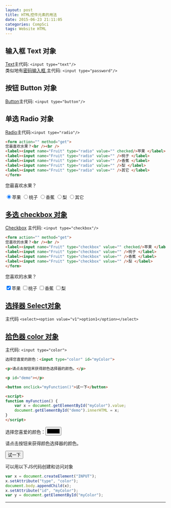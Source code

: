 ```yaml
---
layout: post
title: HTML控件元素的用法
date: 2015-06-23 21:11:05
categories: CompSci
tags: Website HTML
---
```


## 输入框 Text 对象
[Text](http://www.w3school.com.cn/jsref/dom_obj_text.asp)主代码: `<input type="text"/>`   
类似地有[密码输入框](http://www.w3school.com.cn/jsref/dom_obj_password.asp),主代码: `<input type="password"/>`

## 按钮 Button 对象
[Button](http://www.w3school.com.cn/jsref/dom_obj_button.asp)主代码: `<input type="button"/>`

## 单选 Radio 对象
[Radio](http://www.w3school.com.cn/jsref/dom_obj_radio.asp)主代码:`<input type="radio"/>`

~~~ html
<form action="" method="get"> 
您最喜欢水果？<br /><br /> 
<label><input name="Fruit" type="radio" value="" checked/>苹果 </label> 
<label><input name="Fruit" type="radio" value="" />桃子 </label> 
<label><input name="Fruit" type="radio" value="" />香蕉 </label> 
<label><input name="Fruit" type="radio" value="" />梨 </label> 
<label><input name="Fruit" type="radio" value="" />其它 </label> 
</form> 
~~~

<form action="" method="get"> 
您最喜欢水果？<br /><br /> 
<label><input name="Fruit" type="radio" value="" checked/>苹果 </label> 
<label><input name="Fruit" type="radio" value="" />桃子 </label> 
<label><input name="Fruit" type="radio" value="" />香蕉 </label> 
<label><input name="Fruit" type="radio" value="" />梨 </label> 
<label><input name="Fruit" type="radio" value="" />其它 </label> 
</form> 

## [多选 checkbox 对象]()
[Checkbox]() 主代码: `<input type="checkbox"/>`

~~~ html
<form action="" method="get"> 
您喜欢的水果？<br /><br /> 
<label><input name="Fruit" type="checkbox" value="" checked/>苹果 </label> 
<label><input name="Fruit" type="checkbox" value="" />桃子 </label> 
<label><input name="Fruit" type="checkbox" value="" />香蕉 </label> 
<label><input name="Fruit" type="checkbox" value="" />梨 </label> 
</form> 
~~~

<form action="" method="get"> 
您喜欢的水果？<br /><br /> 
<label><input name="Fruit" type="checkbox" value="" checked/>苹果 </label> 
<label><input name="Fruit" type="checkbox" value="" />桃子 </label> 
<label><input name="Fruit" type="checkbox" value="" />香蕉 </label> 
<label><input name="Fruit" type="checkbox" value="" />梨 </label> 
</form> 

## [选择器 Select对象](http://www.w3school.com.cn/jsref/dom_obj_select.asp)
主代码 `<select><option value="v1">option1</option></select>`

## [拾色器 color 对象](http://www.w3school.com.cn/jsref/dom_obj_color.asp)
主代码: `<input type="color">`

~~~ html
选择您喜爱的颜色：<input type="color" id="myColor">

<p>请点击按钮来获得颜色选择器的颜色。</p>

<p id="demo"></p>

<button onclick="myFunction()">试一下</button>

<script>
function myFunction() {
    var x = document.getElementById("myColor").value;
    document.getElementById("demo").innerHTML = x;
}
</script>
~~~

选择您喜爱的颜色：<input type="color" id="myColor">
<p>请点击按钮来获得颜色选择器的颜色。</p>
<p id="demo"></p>
<button onclick="myFunction()">试一下</button>

<script>function myFunction() {var x = document.getElementById("myColor").value;document.getElementById("demo").innerHTML = x;}</script>

可以用以下JS代码创建和访问对象

~~~ javascript
var x = document.createElement("INPUT");
x.setAttribute("type", "color");
document.body.appendChild(x);
x.setAttribute("id", "myColor");
var y = document.getElementById("myColor");
~~~

---
